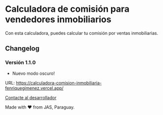 # Calculadora de comisión para vendedores inmobiliarios

Con esta calculadora, puedes calcular tu comisión por ventas inmobiliarias.

## Changelog

### Versión 1.1.0

- Nuevo modo oscuro!

URL: <https://calculadora-comision-inmobiliaria-fenriquegimenez.vercel.app/>

[Contacte al desarrollador](mailto:fenriquegimenez@gmail.com)

Made with ❤ from JAS, Paraguay.
